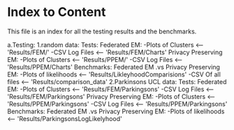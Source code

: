 # Index to Content
This file is an index for all the testing results and the benchmarks.

a.Testing:
    1.random data:
        Tests:
            Federated EM:
                -Plots of Clusters <-- 'Results/FEM/'
                -CSV Log Files  <-- 'Results/FEM/Charts'
            Privacy Preserving EM:
                -Plots of Clusters <-- 'Results/PPEM/'
                -CSV Log Files  <-- 'Results/PPEM/Charts'
        Benchmarks:
            Federated EM .vs Privacy Preserving EM:
                -Plots of likelihoods <-- 'Results/LikleyhoodComparisions'
                -CSV Of all files  <-- 'Results/comparison_data'
    2.Parkinsons UCL data:
        Tests:
            Federated EM:
                -Plots of Clusters <-- 'Results/FEM/Parkingsons'
                -CSV Log Files  <-- 'Results/FEM/Parkingsons'
            Privacy Preserving EM:
                -Plots of Clusters <-- 'Results/PPEM/Parkingsons'
                -CSV Log Files  <-- 'Results/PPEM/Parkingsons'
        Benchmarks:
            Federated EM .vs Privacy Preserving EM:
                -Plots of likelihoods <-- 'Results/ParkingsonsLogLikelyhood'

    
